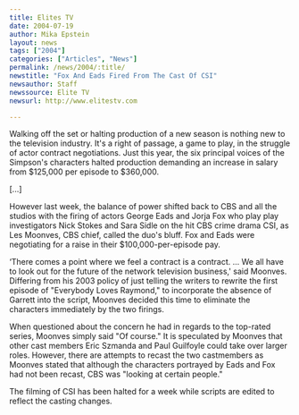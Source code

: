 ```yaml
---
title: Elites TV
date: 2004-07-19
author: Mika Epstein
layout: news
tags: ["2004"]
categories: ["Articles", "News"]
permalink: /news/2004/:title/
newstitle: "Fox And Eads Fired From The Cast Of CSI"
newsauthor: Staff  
newssource: Elite TV  
newsurl: http://www.elitestv.com  

---
```


Walking off the set or halting production of a new season is nothing new to the television industry. It's a right of passage, a game to play, in the struggle of actor contract negotiations. Just this year, the six principal voices of the Simpson's characters halted production demanding an increase in salary from $125,000 per episode to $360,000. 

[...]

However last week, the balance of power shifted back to CBS and all the studios with the firing of actors George Eads and Jorja Fox who play play investigators Nick Stokes and Sara Sidle on the hit CBS crime drama CSI, as Les Moonves, CBS chief, called the duo's bluff. Fox and Eads were negotiating for a raise in their $100,000-per-episode pay. 

&#8216;There comes a point where we feel a contract is a contract. ... We all have to look out for the future of the network television business,' said Moonves. Differing from his 2003 policy of just telling the writers to rewrite the first episode of "Everybody Loves Raymond," to incorporate the absence of Garrett into the script, Moonves decided this time to eliminate the characters immediately by the two firings. 

When questioned about the concern he had in regards to the top-rated series, Moonves simply said "Of course." It is speculated by Moonves that other cast members Eric Szmanda and Paul Guilfoyle could take over larger roles. However, there are attempts to recast the two castmembers as Moonves stated that although the characters portrayed by Eads and Fox had not been recast, CBS was "looking at certain people." 

The filming of CSI has been halted for a week while scripts are edited to reflect the casting changes. 

